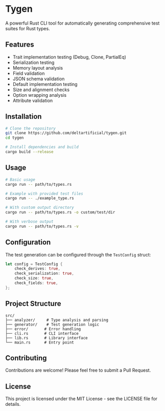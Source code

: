 # Tygen

A powerful Rust CLI tool for automatically generating comprehensive test suites for Rust types.

## Features

- Trait implementation testing (Debug, Clone, PartialEq)
- Serialization testing
- Memory layout analysis
- Field validation
- JSON schema validation
- Default implementation testing
- Size and alignment checks
- Option wrapping analysis
- Attribute validation

## Installation

```bash
# Clone the repository
git clone https://github.com/deltartificial/tygen.git
cd tygen

# Install dependencies and build
cargo build --release
```

## Usage

```bash
# Basic usage
cargo run -- path/to/types.rs

# Example with provided test files
cargo run -- ./example_type.rs

# With custom output directory
cargo run -- path/to/types.rs -o custom/test/dir

# With verbose output
cargo run -- path/to/types.rs -v
```

## Configuration

The test generation can be configured through the `TestConfig` struct:

```rust
let config = TestConfig {
    check_derives: true,
    check_serialization: true,
    check_size: true,
    check_fields: true,
};
```

## Project Structure

```
src/
├── analyzer/     # Type analysis and parsing
├── generator/    # Test generation logic
├── error/       # Error handling
├── cli.rs       # CLI interface
├── lib.rs       # Library interface
└── main.rs      # Entry point
```

## Contributing

Contributions are welcome! Please feel free to submit a Pull Request.

## License

This project is licensed under the MIT License - see the LICENSE file for details. 